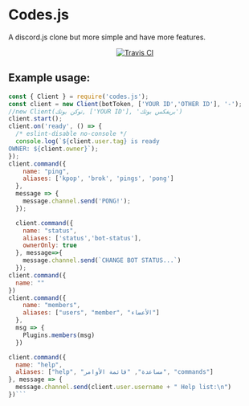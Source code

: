# Codes.js
A discord.js clone but more simple and have more features.
<div align="center">
<p>
<a href="https://travis-ci.org/codes-server/codes.js"> <img src="https://travis-ci.org/codes-server/codes.js.svg?branch=master" alt="Travis CI" /></a>
</p>
</div>

## Example usage:
```js
const { Client } = require('codes.js');
const client = new Client(botToken, ['YOUR ID','OTHER ID'], '-');
//new Client(توكن بوتك, ['YOUR ID'], 'بريفكس بوتك')
client.start();
client.on('ready', () => {
  /* eslint-disable no-console */
  console.log(`${client.user.tag} is ready
OWNER: ${client.owner}`);
});
client.command({
    name: "ping",
    aliases: ['kpop', 'brok', 'pings', 'pong']
  },
  message => {
    message.channel.send('PONG!');
  });

  client.command({
    name: "status",
    aliases: ['status','bot-status'],
    ownerOnly: true
  }, message=>{
    message.channel.send(`CHANGE BOT STATUS...`)
  });
client.command({
  name: ""
})
client.command({
    name: "members",
    aliases: ["users", "member", "الأعضاء"]
  },
  msg => {
    Plugins.members(msg)
  })

client.command({
  name: "help",
  aliases: ["help", "مساعدة", "قائمة الأوامر", "commands"]
}, message => {
  message.channel.send(client.user.username + " Help list:\n")
})```
